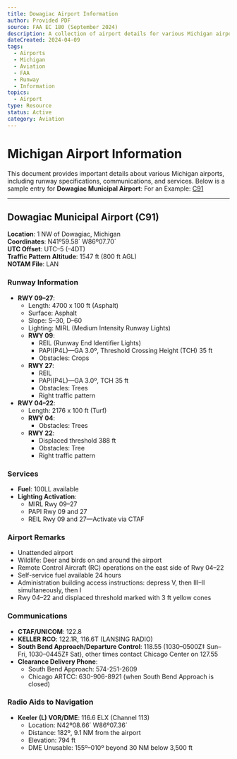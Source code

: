 ```yaml
---
title: Dowagiac Airport Information
author: Provided PDF
source: FAA EC 180 (September 2024)
description: A collection of airport details for various Michigan airports including runway information, services, and communications.
dateCreated: 2024-04-09
tags:
  - Airports
  - Michigan
  - Aviation
  - FAA
  - Runway
  - Information
topics:
  - Airport
type: Resource
status: Active
category: Aviation
---
```


# Michigan Airport Information

This document provides important details about various Michigan airports, including runway specifications, communications, and services. Below is a sample entry for **Dowagiac Municipal Airport**:
	For an Example: [C91](https://media.tinkernerd.dev/aviation/c91.pdf)

---

## Dowagiac Municipal Airport (C91)

**Location**: 1 NW of Dowagiac, Michigan  
**Coordinates**: N41º59.58´ W86º07.70´  
**UTC Offset**: UTC–5 (–4DT)  
**Traffic Pattern Altitude**: 1547 ft (800 ft AGL)  
**NOTAM File**: LAN

### Runway Information

- **RWY 09–27**:  
  - Length: 4700 x 100 ft (Asphalt)  
  - Surface: Asphalt  
  - Slope: S–30, D–60  
  - Lighting: MIRL (Medium Intensity Runway Lights)  
  - **RWY 09**:  
    - REIL (Runway End Identifier Lights)  
    - PAPI(P4L)—GA 3.0º, Threshold Crossing Height (TCH) 35 ft  
    - Obstacles: Crops  
  - **RWY 27**:  
    - REIL  
    - PAPI(P4L)—GA 3.0º, TCH 35 ft  
    - Obstacles: Trees  
    - Right traffic pattern
- **RWY 04–22**:  
  - Length: 2176 x 100 ft (Turf)  
  - **RWY 04**:  
    - Obstacles: Trees  
  - **RWY 22**:  
    - Displaced threshold 388 ft  
    - Obstacles: Tree  
    - Right traffic pattern

### Services

- **Fuel**: 100LL available  
- **Lighting Activation**:  
  - MIRL Rwy 09–27  
  - PAPI Rwy 09 and 27  
  - REIL Rwy 09 and 27—Activate via CTAF

### Airport Remarks

- Unattended airport  
- Wildlife: Deer and birds on and around the airport  
- Remote Control Aircraft (RC) operations on the east side of Rwy 04–22  
- Self-service fuel available 24 hours  
- Administration building access instructions: depress V, then III–II simultaneously, then I  
- Rwy 04–22 and displaced threshold marked with 3 ft yellow cones

### Communications

- **CTAF/UNICOM**: 122.8  
- **KELLER RCO**: 122.1R, 116.6T (LANSING RADIO)  
- **South Bend Approach/Departure Control**: 118.55 (1030–0500Z‡ Sun–Fri, 1030–0445Z‡ Sat), other times contact Chicago Center on 127.55  
- **Clearance Delivery Phone**:  
  - South Bend Approach: 574-251-2609  
  - Chicago ARTCC: 630-906-8921 (when South Bend Approach is closed)

### Radio Aids to Navigation

- **Keeler (L) VOR/DME**: 116.6 ELX (Channel 113)  
  - Location: N42º08.66´ W86º07.36´  
  - Distance: 182º, 9.1 NM from the airport  
  - Elevation: 794 ft  
  - DME Unusable: 155º–010º beyond 30 NM below 3,500 ft